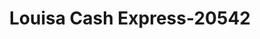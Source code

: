 ---
f_zip-code: 41230
f_state-code: KY
title: Louisa Cash Express-20542
f_phone: 606-638-3333
f_city-only: Louisa
f_address: 106 South Pocahantas Street Louisa
f_location-unique-id: '20542'
slug: louisa-cash-express-20542
updated-on: '2024-05-30T13:46:58.046Z'
created-on: '2024-05-30T13:36:59.803Z'
published-on: '2024-05-30T13:54:32.469Z'
f_city-state: cms/city/louisa-ky.md
f_company: cms/company/louisa-cash-express.md
f_state: cms/state/kentucky.md
layout: '[payday-loan].html'
tags: payday-loan
---